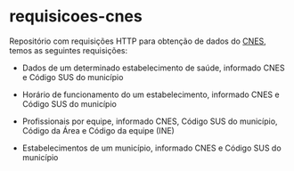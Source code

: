 # requisicoes-cnes

Repositório com requisições HTTP para obtenção de dados do [CNES](http://cnes.datasus.gov.br/), temos as seguintes requisições:

- Dados de um determinado estabelecimento de saúde, informado CNES e Código SUS do município

- Horário de funcionamento do um estabelecimento, informado CNES e Código SUS do município

- Profissionais por equipe, informado CNES, Código SUS do município, Código da Área e Código da equipe (INE)

- Estabelecimentos de um município, informado CNES e Código SUS do município

